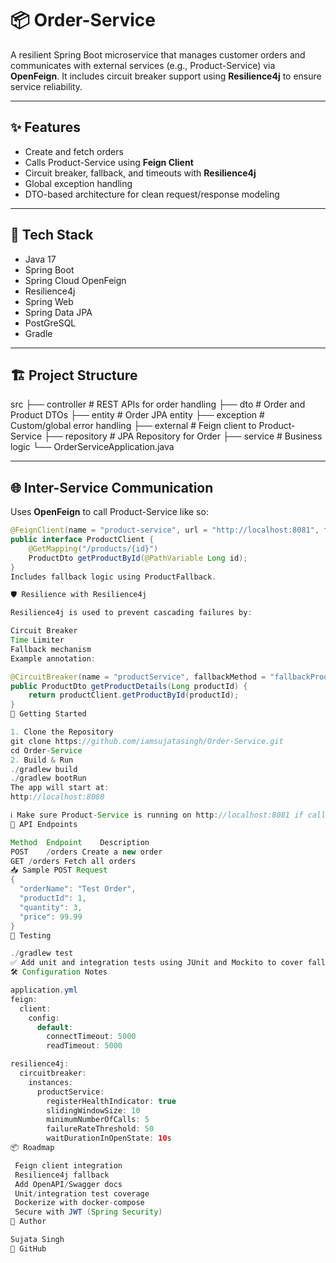 # 📦 Order-Service

A resilient Spring Boot microservice that manages customer orders and communicates with external services (e.g., Product-Service) via **OpenFeign**. It includes circuit breaker support using **Resilience4j** to ensure service reliability.

---

## ✨ Features

- Create and fetch orders
- Calls Product-Service using **Feign Client**
- Circuit breaker, fallback, and timeouts with **Resilience4j**
- Global exception handling
- DTO-based architecture for clean request/response modeling

---

## 🧰 Tech Stack

- Java 17
- Spring Boot
- Spring Cloud OpenFeign
- Resilience4j
- Spring Web
- Spring Data JPA
- PostGreSQL
- Gradle

---

## 🏗️ Project Structure

src
├── controller # REST APIs for order handling
├── dto # Order and Product DTOs
├── entity # Order JPA entity
├── exception # Custom/global error handling
├── external # Feign client to Product-Service
├── repository # JPA Repository for Order
├── service # Business logic
└── OrderServiceApplication.java


---

## 🌐 Inter-Service Communication

Uses **OpenFeign** to call Product-Service like so:

```java
@FeignClient(name = "product-service", url = "http://localhost:8081", fallback = ProductFallback.class)
public interface ProductClient {
    @GetMapping("/products/{id}")
    ProductDto getProductById(@PathVariable Long id);
}
Includes fallback logic using ProductFallback.

🛡️ Resilience with Resilience4j

Resilience4j is used to prevent cascading failures by:

Circuit Breaker
Time Limiter
Fallback mechanism
Example annotation:

@CircuitBreaker(name = "productService", fallbackMethod = "fallbackProduct")
public ProductDto getProductDetails(Long productId) {
    return productClient.getProductById(productId);
}
🚀 Getting Started

1. Clone the Repository
git clone https://github.com/iamsujatasingh/Order-Service.git
cd Order-Service
2. Build & Run
./gradlew build
./gradlew bootRun
The app will start at:
http://localhost:8080

ℹ️ Make sure Product-Service is running on http://localhost:8081 if calling real endpoints.
🔁 API Endpoints

Method	Endpoint	Description
POST	/orders	Create a new order
GET	/orders	Fetch all orders
📥 Sample POST Request
{
  "orderName": "Test Order",
  "productId": 1,
  "quantity": 3,
  "price": 99.99
}
🧪 Testing

./gradlew test
✅ Add unit and integration tests using JUnit and Mockito to cover fallback and Feign logic.
🛠️ Configuration Notes

application.yml
feign:
  client:
    config:
      default:
        connectTimeout: 5000
        readTimeout: 5000

resilience4j:
  circuitbreaker:
    instances:
      productService:
        registerHealthIndicator: true
        slidingWindowSize: 10
        minimumNumberOfCalls: 5
        failureRateThreshold: 50
        waitDurationInOpenState: 10s
📦 Roadmap

 Feign client integration
 Resilience4j fallback
 Add OpenAPI/Swagger docs
 Unit/integration test coverage
 Dockerize with docker-compose
 Secure with JWT (Spring Security)
👤 Author

Sujata Singh
🔗 GitHub
